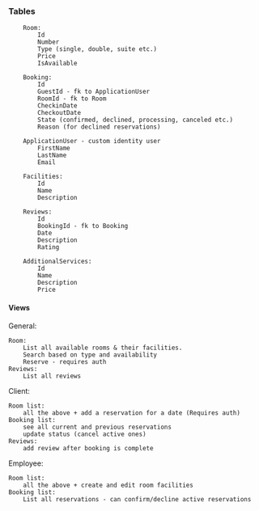 
### Tables

```
    Room:
        Id
        Number
        Type (single, double, suite etc.)
        Price
        IsAvailable
```
```
    Booking:
        Id
        GuestId - fk to ApplicationUser
        RoomId - fk to Room
        CheckinDate
        CheckoutDate
        State (confirmed, declined, processing, canceled etc.)
        Reason (for declined reservations)
```
```
    ApplicationUser - custom identity user 
        FirstName
        LastName
        Email
```
```
    Facilities:
        Id
        Name
        Description
```
```
    Reviews:
        Id
        BookingId - fk to Booking
        Date
        Description
        Rating
```
```
    AdditionalServices:
        Id
        Name
        Description
        Price
```

#### Views

General:

    Room:
        List all available rooms & their facilities.
        Search based on type and availability
        Reserve - requires auth
    Reviews:
        List all reviews

Client:

    Room list:
        all the above + add a reservation for a date (Requires auth)
    Booking list:
        see all current and previous reservations
        update status (cancel active ones)
    Reviews:
        add review after booking is complete

Employee:

    Room list:
        all the above + create and edit room facilities
    Booking list:
        List all reservations - can confirm/decline active reservations

